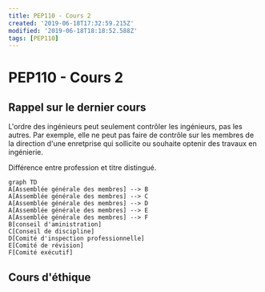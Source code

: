 ```yaml
---
title: PEP110 - Cours 2
created: '2019-06-18T17:32:59.215Z'
modified: '2019-06-18T18:18:52.588Z'
tags: [PEP110]
---
```


# PEP110 - Cours 2
## Rappel sur le dernier cours
L'ordre des ingénieurs peut seulement contrôler les ingénieurs, pas les autres. Par exemple, elle ne peut pas faire de contrôle sur les membres de la direction d'une enretprise qui sollicite ou souhaite optenir des travaux en ingénierie.

Différence entre profession et titre distingué.

```mermaid
graph TD
A[Assemblée générale des membres] --> B
A[Assemblée générale des membres] --> C
A[Assemblée générale des membres] --> D
A[Assemblée générale des membres] --> E
A[Assemblée générale des membres] --> F
B[conseil d'aministration]
C[Conseil de discipline]
D[Comité d'inspection professionnelle]
E[Comité de révision]
F[Comité exécutif]
```

## Cours d'éthique


